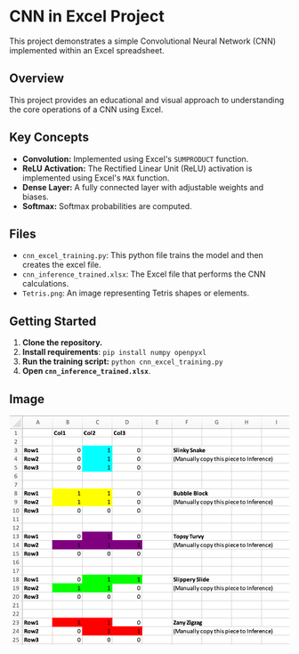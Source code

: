 # CNN in Excel Project

This project demonstrates a simple Convolutional Neural Network (CNN) implemented within an Excel spreadsheet.

## Overview

This project provides an educational and visual approach to understanding the core operations of a CNN using Excel.

## Key Concepts

*   **Convolution:** Implemented using Excel's `SUMPRODUCT` function.
*   **ReLU Activation:** The Rectified Linear Unit (ReLU) activation is implemented using Excel's `MAX` function.
*   **Dense Layer:** A fully connected layer with adjustable weights and biases.
*   **Softmax:** Softmax probabilities are computed.

## Files

*   `cnn_excel_training.py`: This python file trains the model and then creates the excel file.
*   `cnn_inference_trained.xlsx`: The Excel file that performs the CNN calculations.
*   `Tetris.png`: An image representing Tetris shapes or elements.

## Getting Started

1.  **Clone the repository.**
2. **Install requirements**: `pip install numpy openpyxl`
3.  **Run the training script:** `python cnn_excel_training.py`
4.  **Open `cnn_inference_trained.xlsx`**.

## Image

![Tetris Shapes](Tetris.png)
